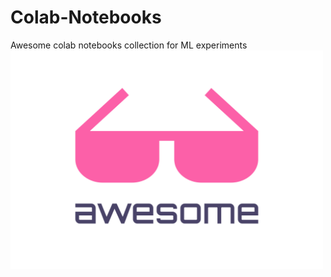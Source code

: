 # Colab-Notebooks
Awesome colab notebooks collection for ML experiments
<img width="500" height="350" style= "magring-right:0.5vw" src="media.svg" alt="Awesome">
